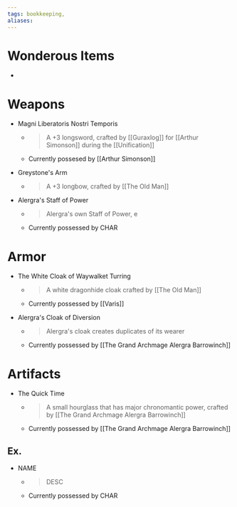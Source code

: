 ```yaml
---
tags: bookkeeping, 
aliases:
---
```


# Wonderous Items
- 
# Weapons
- Magni Liberatoris Nostri Temporis
	- > A +3 longsword, crafted by [[Guraxlog]] for [[Arthur Simonson]] during the [[Unification]]
	- Currently possesed by [[Arthur Simonson]]

- Greystone's Arm
	- > A +3 longbow, crafted by [[The Old Man]]

- Alergra's Staff of Power
	- > Alergra's own Staff of Power, e
	- Currently possessed by CHAR

# Armor
- The White Cloak of Waywalket Turring
	- > A white dragonhide cloak crafted by [[The Old Man]]
	- Currently possessed by [[Varis]]

- Alergra's Cloak of Diversion
	- > Alergra's cloak creates duplicates of its wearer
	- Currently possessed by [[The Grand Archmage Alergra Barrowinch]]

# Artifacts
- The Quick Time
	- > A small hourglass that has major chronomantic power, crafted by [[The Grand Archmage Alergra Barrowinch]]
	- Currently possessed by [[The Grand Archmage Alergra Barrowinch]]



## Ex.
- NAME
	- > DESC
	- Currently possessed by CHAR